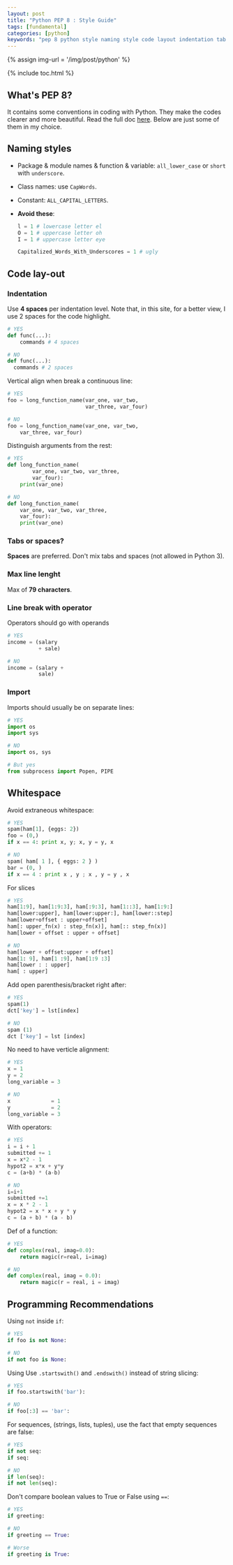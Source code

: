 ```yaml
---
layout: post
title: "Python PEP 8 : Style Guide"
tags: [fundamental]
categories: [python]
keywords: "pep 8 python style naming style code layout indentation tab or space whitespace recommendation"
---
```


{% assign img-url = '/img/post/python' %}

{% include toc.html %}

## What's PEP 8?

It contains some conventions in coding with Python. They make the codes clearer and more beautiful. Read the full doc [here](https://www.python.org/dev/peps/pep-0008/). Below are just some of them in my choice.

## Naming styles

- Package & module names & function & variable: `all_lower_case` or `short` with `underscore`.
- Class names: use `CapWords`.
- Constant: `ALL_CAPITAL_LETTERS`.
- **Avoid these**:

  ~~~ python
  l = 1 # lowercase letter el
  O = 1 # uppercase letter oh
  I = 1 # uppercase letter eye
  
  Capitalized_Words_With_Underscores = 1 # ugly
  ~~~

## Code lay-out

### Indentation

Use **4 spaces** per indentation level. Note that, in this site, for a better view, I use 2 spaces for the code highlight.

~~~ python
# YES
def func(...):
    commands # 4 spaces

# NO
def func(...):
  commands # 2 spaces
~~~

Vertical align when break a continuous line:

~~~ python
# YES
foo = long_function_name(var_one, var_two,
                         var_three, var_four)

# NO
foo = long_function_name(var_one, var_two,
    var_three, var_four)
~~~ 

Distinguish arguments from the rest:

~~~ python
# YES
def long_function_name(
        var_one, var_two, var_three,
        var_four):
    print(var_one)

# NO
def long_function_name(
    var_one, var_two, var_three,
    var_four):
    print(var_one)
~~~

### Tabs or spaces?

**Spaces** are preferred. Don't mix tabs and spaces (not allowed in Python 3).

### Max line lenght

Max of **79 characters**.

### Line break with operator

Operators should go with operands

~~~ python
# YES
income = (salary
          + sale)

# NO
income = (salary +
          sale)
~~~

### Import

Imports should usually be on separate lines:

~~~ python
# YES
import os
import sys

# NO
import os, sys

# But yes
from subprocess import Popen, PIPE
~~~

## Whitespace

Avoid extraneous whitespace:

~~~ python
# YES
spam(ham[1], {eggs: 2})
foo = (0,)
if x == 4: print x, y; x, y = y, x

# NO
spam( ham[ 1 ], { eggs: 2 } )
bar = (0, )
if x == 4 : print x , y ; x , y = y , x
~~~

For slices

~~~ python
# YES
ham[1:9], ham[1:9:3], ham[:9:3], ham[1::3], ham[1:9:]
ham[lower:upper], ham[lower:upper:], ham[lower::step]
ham[lower+offset : upper+offset]
ham[: upper_fn(x) : step_fn(x)], ham[:: step_fn(x)]
ham[lower + offset : upper + offset]

# NO
ham[lower + offset:upper + offset]
ham[1: 9], ham[1 :9], ham[1:9 :3]
ham[lower : : upper]
ham[ : upper]
~~~

Add open parenthesis/bracket right after:

~~~ python
# YES
spam(1)
dct['key'] = lst[index]

# NO
spam (1)
dct ['key'] = lst [index]
~~~

No need to have verticle alignment:

~~~ python
# YES
x = 1
y = 2
long_variable = 3

# NO
x             = 1
y             = 2
long_variable = 3
~~~

With operators:

~~~ python
# YES
i = i + 1
submitted += 1
x = x*2 - 1
hypot2 = x*x + y*y
c = (a+b) * (a-b)

# NO
i=i+1
submitted +=1
x = x * 2 - 1
hypot2 = x * x + y * y
c = (a + b) * (a - b)
~~~

Def of a function:

~~~ python
# YES
def complex(real, imag=0.0):
    return magic(r=real, i=imag)

# NO
def complex(real, imag = 0.0):
    return magic(r = real, i = imag)
~~~

## Programming Recommendations

Using `not` inside `if`:

~~~ python
# YES
if foo is not None:

# NO
if not foo is None:
~~~

Using Use `.startswith()` and `.endswith()` instead of string slicing:

~~~ python
# YES
if foo.startswith('bar'):

# NO
if foo[:3] == 'bar':
~~~

For sequences, (strings, lists, tuples), use the fact that empty sequences are false:

~~~ python
# YES 
if not seq:
if seq:

# NO
if len(seq):
if not len(seq):
~~~

Don't compare boolean values to True or False using `==`:

~~~ python
# YES
if greeting:

# NO
if greeting == True:

# Worse
if greeting is True:
~~~